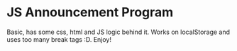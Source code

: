 # JS Announcement Program

Basic, has some css, html and JS logic behind it. Works on localStorage and uses too many break tags :D. Enjoy!


